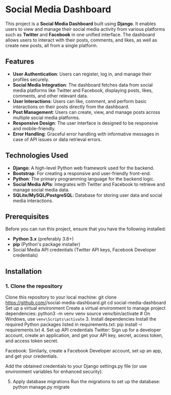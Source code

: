 # Social Media Dashboard

This project is a **Social Media Dashboard** built using **Django**. It enables users to view and manage their social media activity from various platforms such as **Twitter** and **Facebook** in one unified interface. The dashboard allows users to interact with their posts, comments, and likes, as well as create new posts, all from a single platform.

## Features

- **User Authentication**: Users can register, log in, and manage their profiles securely.
- **Social Media Integration**: The dashboard fetches data from social media platforms like Twitter and Facebook, displaying posts, likes, comments, and other relevant data.
- **User Interactions**: Users can like, comment, and perform basic interactions on their posts directly from the dashboard.
- **Post Management**: Users can create, view, and manage posts across multiple social media platforms.
- **Responsive Design**: The user interface is designed to be responsive and mobile-friendly.
- **Error Handling**: Graceful error handling with informative messages in case of API issues or data retrieval errors.

## Technologies Used

- **Django**: A high-level Python web framework used for the backend.
- **Bootstrap**: For creating a responsive and user-friendly front-end.
- **Python**: The primary programming language for the backend logic.
- **Social Media APIs**: Integrates with Twitter and Facebook to retrieve and manage social media data.
- **SQLite/MySQL/PostgreSQL**: Database for storing user data and social media interactions.

## Prerequisites

Before you can run this project, ensure that you have the following installed:

- **Python 3.x** (preferably 3.8+)
- **pip** (Python's package installer)
- Social Media API credentials (Twitter API keys, Facebook Developer credentials)

## Installation

### 1. Clone the repository

Clone this repository to your local machine:
git clone https://github.com/<username>/social-media-dashboard.git
cd social-media-dashboard
Set up a virtual environment
Create a virtual environment to manage project dependencies:
python3 -m venv venv
source venv/bin/activate  # On Windows, use `venv\Scripts\activate`
3. Install dependencies
Install the required Python packages listed in requirements.txt:
pip install -r requirements.txt
4. Set up API credentials
Twitter: Sign up for a developer account, create an application, and get your API key, secret, access token, and access token secret.

Facebook: Similarly, create a Facebook Developer account, set up an app, and get your credentials.

Add the obtained credentials to your Django settings.py file (or use environment variables for enhanced security).

5. Apply database migrations
Run the migrations to set up the database:
python manage.py migrate
